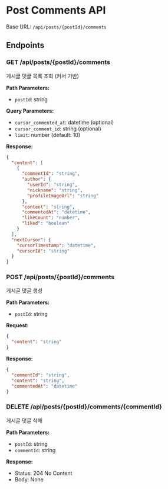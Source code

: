 # Post Comments API

Base URL: `/api/posts/{postId}/comments`

## Endpoints

### GET /api/posts/{postId}/comments
게시글 댓글 목록 조회 (커서 기반)

**Path Parameters:**
- `postId`: string

**Query Parameters:**
- `cursor_commented_at`: datetime (optional)
- `cursor_comment_id`: string (optional)
- `limit`: number (default: 10)

**Response:**
```json
{
  "content": [
    {
      "commentId": "string",
      "author": {
        "userId": "string",
        "nickname": "string",
        "profileImageUrl": "string"
      },
      "content": "string",
      "commentedAt": "datetime",
      "likeCount": "number",
      "liked": "boolean"
    }
  ],
  "nextCursor": {
    "cursorTimestamp": "datetime",
    "cursorId": "string"
  }
}
```

### POST /api/posts/{postId}/comments
게시글 댓글 생성

**Path Parameters:**
- `postId`: string

**Request:**
```json
{
  "content": "string"
}
```

**Response:**
```json
{
  "commentId": "string",
  "content": "string",
  "commentedAt": "datetime"
}
```

### DELETE /api/posts/{postId}/comments/{commentId}
게시글 댓글 삭제

**Path Parameters:**
- `postId`: string
- `commentId`: string

**Response:**
- Status: 204 No Content
- Body: None